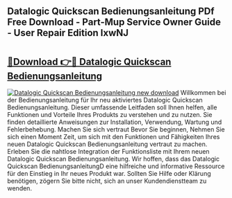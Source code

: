 ## Datalogic Quickscan Bedienungsanleitung PDf Free Download - Part-Mup Service Owner Guide - User Repair Edition IxwNJ

# <h2><a href="http://df4dkt.blite.top/?on=Datalogic+Quickscan+Bedienungsanleitung">🔗Download 👉🔴 Datalogic Quickscan Bedienungsanleitung</a></h2>

[![Datalogic Quickscan Bedienungsanleitung new download](https://i.imgur.com/lujVjoI.png)](http://df4dkt.blite.top/?on=Datalogic+Quickscan+Bedienungsanleitung)
Willkommen bei der Bedienungsanleitung für Ihr neu aktiviertes Datalogic Quickscan Bedienungsanleitung. Dieser umfassende Leitfaden soll Ihnen helfen, alle Funktionen und Vorteile Ihres Produkts zu verstehen und zu nutzen. Sie finden detaillierte Anweisungen zur Installation, Verwendung, Wartung und Fehlerbehebung. Machen Sie sich vertraut Bevor Sie beginnen, Nehmen Sie sich einen Moment Zeit, um sich mit den Funktionen und Fähigkeiten Ihres neuen Datalogic Quickscan Bedienungsanleitung vertraut zu machen. Erleben Sie die nahtlose Integration der Funktionsliste mit Ihrem neuen Datalogic Quickscan Bedienungsanleitung. Wir hoffen, dass das Datalogic Quickscan BedienungsanleitungD eine hilfreiche und informative Ressource für den Einstieg in Ihr neues Produkt war. Sollten Sie Hilfe oder Klärung benötigen, zögern Sie bitte nicht, sich an unser Kundendienstteam zu wenden.
